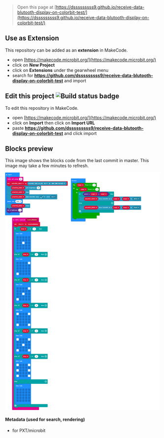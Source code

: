 
> Open this page at [https://dsssssssss9.github.io/receive-data-blutooth-display-on-colorbit-test/](https://dsssssssss9.github.io/receive-data-blutooth-display-on-colorbit-test/)

## Use as Extension

This repository can be added as an **extension** in MakeCode.

* open [https://makecode.microbit.org/](https://makecode.microbit.org/)
* click on **New Project**
* click on **Extensions** under the gearwheel menu
* search for **https://github.com/dsssssssss9/receive-data-blutooth-display-on-colorbit-test** and import

## Edit this project ![Build status badge](https://github.com/dsssssssss9/receive-data-blutooth-display-on-colorbit-test/workflows/MakeCode/badge.svg)

To edit this repository in MakeCode.

* open [https://makecode.microbit.org/](https://makecode.microbit.org/)
* click on **Import** then click on **Import URL**
* paste **https://github.com/dsssssssss9/receive-data-blutooth-display-on-colorbit-test** and click import

## Blocks preview

This image shows the blocks code from the last commit in master.
This image may take a few minutes to refresh.

![A rendered view of the blocks](https://github.com/dsssssssss9/receive-data-blutooth-display-on-colorbit-test/raw/master/.github/makecode/blocks.png)

#### Metadata (used for search, rendering)

* for PXT/microbit
<script src="https://makecode.com/gh-pages-embed.js"></script><script>makeCodeRender("{{ site.makecode.home_url }}", "{{ site.github.owner_name }}/{{ site.github.repository_name }}");</script>
